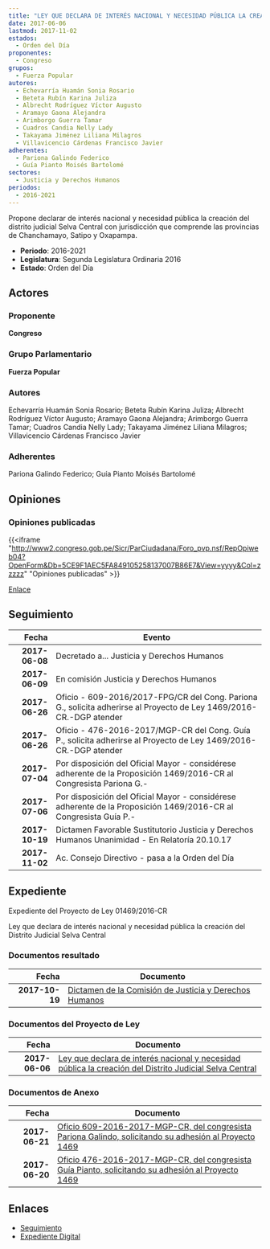 ```yaml
---
title: "LEY QUE DECLARA DE INTERÉS NACIONAL Y NECESIDAD PÚBLICA LA CREACIÓN DEL DISTRITO JUDICIAL SELVA CENTRAL"
date: 2017-06-06
lastmod: 2017-11-02
estados: 
  - Orden del Día
proponentes: 
  - Congreso
grupos: 
  - Fuerza Popular
autores: 
  - Echevarría Huamán Sonia Rosario
  - Beteta Rubín Karina Juliza
  - Albrecht Rodríguez Víctor Augusto
  - Aramayo Gaona Alejandra
  - Arimborgo Guerra Tamar
  - Cuadros Candia Nelly Lady
  - Takayama Jiménez Liliana Milagros
  - Villavicencio Cárdenas Francisco Javier
adherentes: 
  - Pariona Galindo Federico
  - Guía Pianto Moisés Bartolomé
sectores: 
  - Justicia y Derechos Humanos
periodos: 
  - 2016-2021
---
```


Propone declarar de interés nacional y necesidad pública la creación del distrito judicial Selva Central con jurisdicción que comprende las provincias de Chanchamayo, Satipo y Oxapampa.

- **Periodo**: 2016-2021
- **Legislatura**: Segunda Legislatura Ordinaria 2016
- **Estado**: Orden del Día

## Actores

### Proponente

**Congreso**

### Grupo Parlamentario

**Fuerza Popular**

### Autores

Echevarría Huamán Sonia Rosario; Beteta Rubín Karina Juliza; Albrecht Rodríguez Víctor Augusto; Aramayo Gaona Alejandra; Arimborgo Guerra Tamar; Cuadros Candia Nelly Lady; Takayama Jiménez Liliana Milagros; Villavicencio Cárdenas Francisco Javier

### Adherentes

Pariona Galindo Federico; Guía Pianto Moisés Bartolomé


## Opiniones

### Opiniones publicadas

{{<iframe "http://www2.congreso.gob.pe/Sicr/ParCiudadana/Foro_pvp.nsf/RepOpiweb04?OpenForm&Db=5CE9F1AEC5FA849105258137007B86E7&View=yyyy&Col=zzzzz" "Opiniones publicadas" >}}

[Enlace](http://www2.congreso.gob.pe/Sicr/ParCiudadana/Foro_pvp.nsf/RepOpiweb04?OpenForm&Db=5CE9F1AEC5FA849105258137007B86E7&View=yyyy&Col=zzzzz)

## Seguimiento

| Fecha | Evento |
|------:|--------|
| **2017-06-08** | Decretado a... Justicia y Derechos Humanos|
| **2017-06-09** | En comisión Justicia y Derechos Humanos|
| **2017-06-26** | Oficio - 609-2016/2017-FPG/CR del Cong. Pariona G., solicita adherirse al Proyecto de Ley 1469/2016-CR.-DGP atender|
| **2017-06-26** | Oficio - 476-2016-2017/MGP-CR del Cong. Guía P., solicita adherirse al Proyecto de Ley 1469/2016-CR.-DGP atender|
| **2017-07-04** | Por disposición del Oficial Mayor - considérese adherente de la Proposición 1469/2016-CR al Congresista Pariona G.-|
| **2017-07-06** | Por disposición del Oficial Mayor - considérese adherente de la Proposición 1469/2016-CR al Congresista Guía P.-|
| **2017-10-19** | Dictamen Favorable Sustitutorio Justicia y Derechos Humanos Unanimidad - En Relatoría 20.10.17|
| **2017-11-02** | Ac. Consejo Directivo - pasa a la Orden del Día|


## Expediente

Expediente del Proyecto de Ley 01469/2016-CR

Ley que declara de interés nacional y necesidad pública la creación del Distrito Judicial Selva Central


### Documentos resultado

| Fecha | Documento |
|------:|--------|
| **2017-10-19** | [Dictamen de la Comisión de Justicia y Derechos Humanos](http://www.leyes.congreso.gob.pe/Documentos/2016_2021/Dictamenes/Proyectos_de_Ley/01469DC15MAY20171019.pdf) |

### Documentos del Proyecto de Ley

| Fecha | Documento |
|------:|--------|
| **2017-06-06** | [Ley que declara de interés nacional y necesidad pública la creación del Distrito Judicial Selva Central](http://www.leyes.congreso.gob.pe/Documentos/2016_2021/Proyectos_de_Ley_y_de_Resoluciones_Legislativas/PL0146920170606...pdf) |

### Documentos de Anexo

| Fecha | Documento |
|------:|--------|
| **2017-06-21** | [Oficio 609-2016-2017-MGP-CR, del congresista Pariona Galindo, solicitando su adhesión al Proyecto 1469](http://www.leyes.congreso.gob.pe/Documentos/2016_2021/Adhesiones/Proyectos_de_Ley/OFICIO-609-2016-2017-FPG-CR.pdf) |
| **2017-06-20** | [Oficio 476-2016-2017-MGP-CR, del congresista Guía Pianto, solicitando su adhesión al Proyecto 1469](http://www.leyes.congreso.gob.pe/Documentos/2016_2021/Adhesiones/Proyectos_de_Ley/OFICIO-476-2016-2017-MGP-CR.pdf) |

## Enlaces 

- [Seguimiento](http://www2.congreso.gob.pe/Sicr/TraDocEstProc/CLProLey2016.nsf/f7fff46988ca05b1052578e100829cc7/3a66f21957ccb73c05258137007ae494?OpenDocument)
- [Expediente Digital](http://www2.congreso.gob.pehttp://www2.congreso.gob.pe/Sicr/TraDocEstProc/CLProLey2016.nsf/f7fff46988ca05b1052578e100829cc7/3a66f21957ccb73c05258137007ae494?OpenDocument&Click=05257FB7005EB655.eb71d0cf91d8294e05256cdf006b5706/$Body/0.1C6C)
